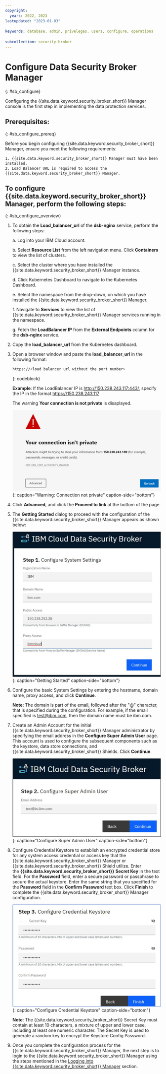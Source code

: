 ```yaml
---
copyright:
  years: 2022, 2023
lastupdated: "2023-01-03"

keywords: database, admin, priveleges, users, configure, operations

subcollection: security-broker
---
```


# Configure Data Security Broker Manager
{: #sb_configure}

Configuring the {{site.data.keyword.security_broker_short}} Manager console is the first step
in implementing the data protection services.

## **Prerequisites:**
{: #sb_configure_prereq}

Before you begin configuring {{site.data.keyword.security_broker_short}} Manager, ensure you meet the
following requirements:

    1. {{site.data.keyword.security_broker_short}} Manager must have been installed.
    2. Load Balancer URL is required to access the {{site.data.keyword.security_broker_short}} Manager.



## To configure {{site.data.keyword.security_broker_short}} Manager, perform the following steps:
{: #sb_configure_overview}

1. To obtain the **Load_balancer_url** of the **dsb-nginx** service, perform the following steps:

    a.  Log into your IBM Cloud account.
    
    b.  Select **Resource List** from the left navigation menu. Click **Containers** to view the list of clusters.

    c.  Select the cluster where you have installed the {{site.data.keyword.security_broker_short}} Manager instance.

    d.  Click Kubernetes Dashboard to navigate to the Kubernetes Dashboard.

    e.  Select the namespace from the drop-down, on which you have installed the {{site.data.keyword.security_broker_short}} Manager.

    f.  Navigate to **Services** to view the list of {{site.data.keyword.security_broker_short}} Manager services running in the namespace.

    g.  Fetch the **LoadBalancer IP** from the **External Endpoints** column for the **dsb-nginx** service.
    
    

2. Copy the **load_balancer_url** from the Kubernetes dashboard.
3. Open a browser window and paste the **load_balancer_url** in the following format:

    ```sh
    https://<load balancer url without the port number>
    ```
    {: codeblock}    

    **Example**:  If the LoadBalancer IP is http://150.238.243.117:443/, specify the IP in the format https://150.238.243.117

    The warning **Your connection is not private** is disaplayed.

    ![Warning: Connection not private](../images/warning.svg){: caption="Warning: Connection not private" caption-side="bottom"}

4. Click **Advanced**, and click the **Proceed to link** at the bottom of the page.

5. The **Getting Started** dialog to proceed with the configuration of the {{site.data.keyword.security_broker_short}} Manager appears as shown below:

    ![Getting Started](../images/getting_started.svg){: caption="Getting Started" caption-side="bottom"}

6. Configure the basic System Settings by entering the hostname, domain name, proxy access, and click **Continue**.

    **Note**: The domain is part of the email, followed after the "@" character, that is specified during the configuration. For example, if the email specified is test@ibm.com, then the domain name must be ibm.com.

7. Create an Admin Account for the initial {{site.data.keyword.security_broker_short}} Manager administrator by specifying the email address in the **Configure Super Admin User** page. This account is   used to configure the subsequent components such as the keystore, data store connections, and {{site.data.keyword.security_broker_short}} Shields. Click **Continue**.

    ![Configure Super Admin User](../images/superadmin.svg){: caption="Configure Super Admin User" caption-side="bottom"}

8. Configure Credential Keystore to establish an encrypted credential store for any system access credential or access key that the {{site.data.keyword.security_broker_short}} Manager or {{site.data.keyword.security_broker_short}} Shield utilize. Enter the **{{site.data.keyword.security_broker_short}}** **Secret Key** in the text field. For the **Password** field, enter a secure password or passphrase to secure the actual keystore. Enter the same string that you specified for the **Password** field in the **Confirm Password** text box. Click **Finish** to complete the {{site.data.keyword.security_broker_short}} Manager configuration.

    ![Configure Credential Keystore](../images/secret_key.svg){: caption="Configure Credential Keystore" caption-side="bottom"}

    **Note**: The {{site.data.keyword.security_broker_short}} Secret Key must contain at least 10 characters, a mixture of upper and lower case, including at least one numeric character. The Secret Key is used to generate a random key to encrypt the Keystore Config Password.

9. Once you complete the configuration process for the {{site.data.keyword.security_broker_short}} Manager, the next step is to login to the {{site.data.keyword.security_broker_short}} Manager using the steps mentioned in the [Logging into {{site.data.keyword.security_broker_short}} Manager](/docs/security-broker?topic=security-broker-sb_login) section.
